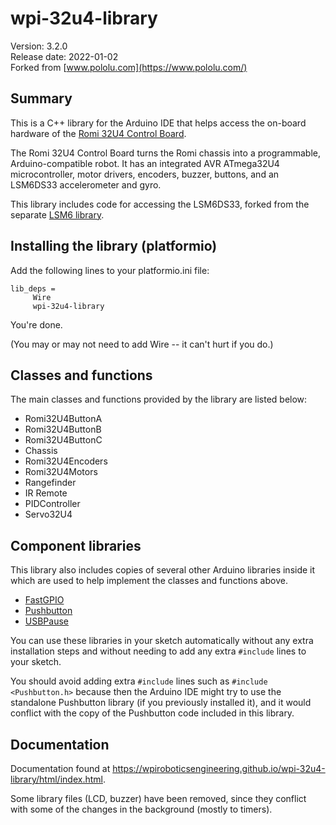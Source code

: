 # wpi-32u4-library

Version: 3.2.0<br/>
Release date: 2022-01-02<br/>
Forked from [www.pololu.com](https://www.pololu.com/)

## Summary

This is a C++ library for the Arduino IDE that helps access the on-board hardware of the [Romi 32U4 Control Board](https://www.pololu.com/product/3544).

The Romi 32U4 Control Board turns the Romi chassis into a programmable, Arduino-compatible robot.  It has an integrated AVR ATmega32U4 microcontroller, motor drivers, encoders, buzzer, buttons, and an LSM6DS33 accelerometer and gyro.

This library includes code for accessing the LSM6DS33, forked from the separate [LSM6 library](https://github.com/pololu/lsm6-arduino).

## Installing the library (platformio)

Add the following lines to your platformio.ini file:

~~~{.cpp}
lib_deps = 
     Wire
     wpi-32u4-library
~~~

You're done.

(You may or may not need to add Wire -- it can't hurt if you do.)

## Classes and functions

The main classes and functions provided by the library are listed below:

* Romi32U4ButtonA
* Romi32U4ButtonB
* Romi32U4ButtonC
* Chassis
* Romi32U4Encoders
* Romi32U4Motors
* Rangefinder
* IR Remote
* PIDController
* Servo32U4

## Component libraries

This library also includes copies of several other Arduino libraries inside it which are used to help implement the classes and functions above.

* [FastGPIO](https://github.com/pololu/fastgpio-arduino)
* [Pushbutton](https://github.com/pololu/pushbutton-arduino)
* [USBPause](https://github.com/pololu/usb-pause-arduino)

You can use these libraries in your sketch automatically without any extra installation steps and without needing to add any extra `#include` lines to your sketch.

You should avoid adding extra `#include` lines such as `#include <Pushbutton.h>` because then the Arduino IDE might try to use the standalone Pushbutton library (if you previously installed it), and it would conflict with the copy of the Pushbutton code included in this library. 

## Documentation

Documentation found at https://wpiroboticsengineering.github.io/wpi-32u4-library/html/index.html.

Some library files (LCD, buzzer) have been removed, since they conflict with some of the changes in the background (mostly to timers).

